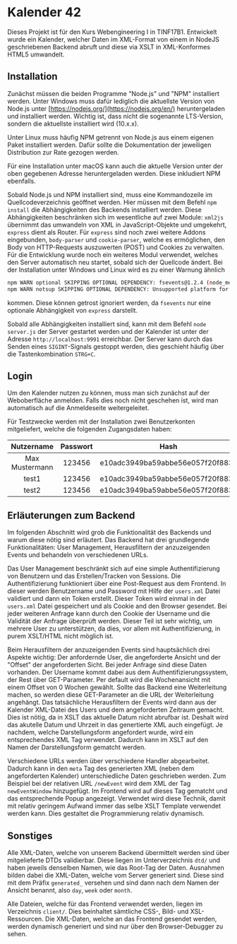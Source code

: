 # Kalender 42

Dieses Projekt ist für den Kurs Webengineering I in TINF17B1.
Entwickelt wurde ein Kalender, welcher Daten im XML-Format von einem in NodeJS
geschriebenen Backend abruft und diese via XSLT in XML-Konformes HTML5 umwandelt.

## Installation

Zunächst müssen die beiden Programme "Node.js" und "NPM" installiert werden.
Unter Windows muss dafür lediglich die aktuellste Version von Node.js unter
[https://nodejs.org/](https://nodejs.org/en/) heruntergeladen und installiert werden.
Wichtig ist, dass nicht die sogenannte LTS-Version, sondern die aktuellste installiert wird (10.x.x).

Unter Linux muss häufig NPM getrennt von Node.js aus einem eigenen Paket installiert werden.
Dafür sollte die Dokumentation der jeweiligen Distribution zur Rate gezogen werden.

Für eine Installation unter macOS kann auch die aktuelle Version unter der oben gegebenen Adresse
heruntergeladen werden. Diese inkludiert NPM ebenfalls.

Sobald Node.js und NPM installiert sind, muss eine Kommandozeile im Quellcodeverzeichnis geöffnet werden.
Hier müssen mit dem Befehl `npm install` die Abhängigkeiten des Backends installiert werden. Diese 
Abhängigkeiten beschränken sich im wesentliche auf zwei Module: `xml2js` übernimmt das umwandeln
von XML in JavaScript-Objekte und umgekehrt, `express` dient als Router. Für `express` sind noch zwei
weitere Addons eingebunden, `body-parser` und `cookie-parser`, welche es ermöglichen, den Body von HTTP-Requests
auszuwerten (POST) und Cookies zu verwalten. Für die Entwicklung wurde noch ein weiteres Modul verwendet,
welches den Server automatisch neu startet, sobald sich der Quellcode ändert.
Bei der Installation unter Windows und Linux wird es zu einer Warnung ähnlich 

```sh
npm WARN optional SKIPPING OPTIONAL DEPENDENCY: fsevents@1.2.4 (node_modules\fsevents):
npm WARN notsup SKIPPING OPTIONAL DEPENDENCY: Unsupported platform for fsevents@1.2.4: wanted {"os":"darwin","arch":"any"} (current: {"os":"win32","arch":"x64"})
```

kommen. Diese können getrost ignoriert werden, da `fsevents` nur eine optionale Abhängigkeit von `express` darstellt.

Sobald alle Abhängigkeiten installiert sind, kann mit dem Befehl `node server.js` der Server
gestartet werden und der Kalender ist unter der Adresse `http://localhost:9991` erreichbar.
Der Server kann durch das Senden eines `SIGINT`-Signals gestoppt werden, dies geschieht häufig 
über die Tastenkombination `STRG+C`.

## Login

Um den Kalender nutzen zu können, muss man sich zunächst auf der Weboberfläche anmelden.
Falls dies noch nicht geschehen ist, wird man automatisch auf die Anmeldeseite weitergeleitet.

Für Testzwecke werden mit der Installation zwei Benutzerkonten mitgeliefert, welche die folgenden
Zugangsdaten haben:

Nutzername | Passwort | Hash
:-------------:| :------: | :-------------------------------:
Max Mustermann | 123456   | e10adc3949ba59abbe56e057f20f883e
test1          | 123456   | e10adc3949ba59abbe56e057f20f883e
test2          | 123456   | e10adc3949ba59abbe56e057f20f883e

## Erläuterungen zum Backend

Im folgenden Abschnitt wird grob die Funktionalität des Backends und warum diese nötig sind erläutert.
Das Backend hat drei grundlegende Funktionalitäten: User Management, Herausfiltern der anzuzeigenden Events und behandeln von verschiedenen URLs.

Das User Management beschränkt sich auf eine simple Authentifizierung von Benutzern und das Erstellen/Tracken von Sessions.
Die Authentifizierung funktioniert über eine Post-Request aus dem Frontend. In dieser werden Benutzername und Password mit Hilfe der `users.xml` Datei validiert und dann ein Token erstellt.
Dieser Token wird einmal in der `users.xml` Datei gespeichert und als Cookie and den Browser gesendet.
Bei jeder weiteren Anfrage kann durch den Cookie der Username und die Validität der Anfrage überprüft werden.
Dieser Teil ist sehr wichtig, um mehrere User zu unterstützen, da dies, vor allem mit Authentifizierung, in purem XSLT/HTML nicht möglich ist.

Beim Herausfiltern der anzuzeigenden Events sind hauptsächlich drei Aspekte wichtig: Der anfordernde User, die angeforderte Ansicht und der "Offset" der angeforderten Sicht.
Bei jeder Anfrage sind diese Daten vorhanden. Der Username kommt dabei aus dem Authentifizierungssystem, der Rest über GET-Parameter. Per default wird die Wochenansicht mit einem Offset von 0 Wochen gewählt.
Sollte das Backend eine Weiterleitung machen, so werden diese GET-Parameter an die URL der Weiterleitung angehängt.
Das tatsächliche Herausfiltern der Events wird dann aus der Kalender XML-Datei des Users und dem angeforderten Zeitraum gemacht. Dies ist nötig, da in XSLT das aktuelle Datum nicht abrufbar ist.
Deshalt wird das akutelle Datum und Uhrzeit in das genertierte XML auch eingefügt.
Je nachdem, welche Darstellungsform angefordert wurde, wird ein entsprechendes XML Tag verwendet. Dadurch kann im XSLT auf den Namen der Darstellungsform gematcht werden.

Verschiedene URLs werden über verschiedene Handler abgearbeitet. Dadurch kann in den `meta` Tag des generierten XML (neben dem angeforderten Kalender) unterschiedliche Daten geschrieben werden.
Zum Beispiel bei der relativen URL `/newEvent` wird dem XML der Tag `newEventWindow` hinzugefügt. Im Frontend wird auf dieses Tag gematcht und das entsprechende Popup angezeigt.
Verwendet wird diese Technik, damit mit relativ geringem Aufwand immer das selbe XSLT Template verwendet werden kann.
Dies gestaltet die Programmierung relativ dynamisch.

## Sonstiges

Alle XML-Daten, welche von unserem Backend übermittelt werden sind über mitgelieferte DTDs validierbar.
Diese liegen im Unterverzeichnis `dtd/` und haben jeweils denselben Namen, wie das Root-Tag der Daten.
Ausnahmen bilden dabei die XML-Daten, welche vom Server generiert sind. Diese sind mit dem Präfix `generated_`
versehen und sind dann nach dem Namen der Ansicht benannt, also `day`, `week` oder `month`.

Alle Dateien, welche für das Frontend verwendet werden, liegen im Verzeichnis `client/`. Dies beinhaltet
sämtliche CSS-, Bild- und XSL-Ressourcen. Die XML-Daten, welche an das Frontend gesendet werden, werden
dynamisch generiert und sind nur über den Browser-Debugger zu sehen.
